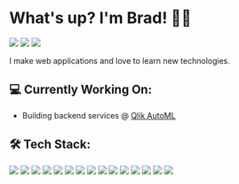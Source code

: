 # What's up? I'm Brad! 👋🏾


<a href="https://bradtaylor.codes"><img src="https://img.shields.io/badge/-bradtaylor.codes-3423A6?style=flat&logo=Google-Chrome&logoColor=white"/></a>
<a href="https://www.linkedin.com/in/bradleyroberttaylor/"><img src="https://img.shields.io/badge/-LinkedIn-0077B5?style=flat"/></a>
<a href="mailto:taylorbradleyr@gmail.com"><img src="https://img.shields.io/badge/-taylorbradleyr@gmail.com-D14836?style=flat&logo=Gmail&logoColor=white"/></a>

I make web applications and love to learn new technologies.

## 💻 Currently Working On:
- Building backend services @ [Qlik AutoML](https://www.qlik.com/us/products/qlik-automl)

## 🛠 Tech Stack:
<a><img src="https://img.shields.io/badge/-JavaScript-05122A?style=flat&logo=javascript"/></a>
<a><img src="https://img.shields.io/badge/-TypeScript-05122A?style=flat&logo=typeScript"/></a>
<a><img src="https://img.shields.io/badge/-Go-05122A?style=flat&logo=go"/></a>
<a><img src="https://img.shields.io/badge/-Python-05122A?style=flat&logo=python"/></a>
<a><img src="https://img.shields.io/badge/-HTML-05122A?style=flat&logo=HTML5"/></a>
<a><img src="https://img.shields.io/badge/-CSS-05122A?style=flat&logo=CSS3&logoColor=1572B6"/></a>
<a><img src="https://img.shields.io/badge/-React-05122A?style=flat&logo=React"/></a>
<a><img src="https://img.shields.io/badge/-Next.js-05122A?style=flat&logo=next.js"/></a>
<a><img src="https://img.shields.io/badge/-TailwindCSS-05122A?style=flat&logo=tailwindcss"/></a>
<a><img src="https://img.shields.io/badge/-Node.js-05122A?style=flat&logo=node.js"/></a>
<a><img src="https://img.shields.io/badge/-Express.js-05122A?style=flat&logo=express"/></a>
<a><img src="https://img.shields.io/badge/-PostgreSQL-05122A?style=flat&logo=postgresql"/></a>
<a><img src="https://img.shields.io/badge/-GraphQL-05122A?style=flat&logo=graphql"/></a>
<a><img src="https://img.shields.io/badge/-Docker-05122A?style=flat&logo=docker"/></a>
<a><img src="https://img.shields.io/badge/-Git-05122A?style=flat&logo=git"/></a>

<!--
**BradleyRobertTaylor/bradleyroberttaylor** is a ✨ _special_ ✨ repository because its `README.md` (this file) appears on your GitHub profile.

Here are some ideas to get you started:

- 🔭 I’m currently working on ...
- 🌱 I’m currently learning ...
- 👯 I’m looking to collaborate on ...
- 🤔 I’m looking for help with ...
- 💬 Ask me about ...
- 📫 How to reach me: ...
- 😄 Pronouns: ...
- ⚡ Fun fact: ...
-->
